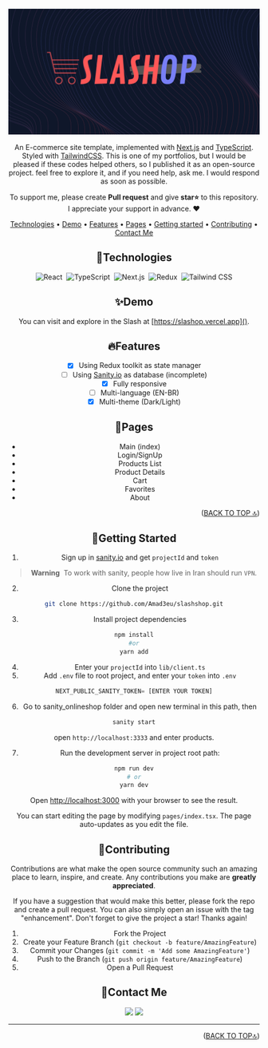 <div id='top' align="center">

![slash](/public/HeaderSlash.png)

An E-commerce site template, implemented with [Next.js](https://nextjs.org/) and [TypeScript](https://www.typescriptlang.org/). Styled with [TailwindCSS](https://tailwindcss.com/). This is one of my portfolios, but I would be pleased if these codes helped others, so I published it as an open-source project. feel free to explore it, and if you need help, ask me. I would respond as soon as possible.
<p>To support me, please create <strong>Pull request</strong> and give <strong>star⭐</strong> to this repository.<br/>
   I appreciate your support in advance. ❤</p>

<p>

[Technologies](#technologies) •
[Demo](#demo) •
[Features](#features) •
[Pages](#pages) •
[Getting started](#getting-started) •
[Contributing](#contributing) •
[Contact Me](#contact-me)
  
## 🔧Technologies

![React](https://img.shields.io/badge/-React-05122A?style=for-the-badge&logo=react)&nbsp;
![TypeScript](https://img.shields.io/badge/-TypeScript-05122A?style=for-the-badge&logo=typescript)&nbsp;
![Next.js](https://img.shields.io/badge/-Next.js-05122A?style=for-the-badge&logo=next.js)&nbsp;
![Redux](https://img.shields.io/badge/-Redux-05122A?style=for-the-badge&logo=redux&logoColor=764ABC)&nbsp;
![Tailwind CSS](https://img.shields.io/badge/-TailwindCSS-05122A?style=for-the-badge&logo=tailwindCSS&logoColor=06B6D4)

## ✨Demo

You can visit and explore in the Slash at [https://slashop.vercel.app]().

## 🔥Features

- [x] Using Redux toolkit as state manager
- [ ] Using [Sanity.io](https://www.sanity.io/) as database (incomplete)
- [x] Fully responsive
- [ ] Multi-language (EN-BR)
-[x] Multi-theme (Dark/Light)

## 📃Pages

- Main (index)
- Login/SignUp
- Products List
- Product Details
- Cart
- Favorites
- About

<p align="right">(<a href="#top">BACK TO TOP 🔝</a>)</p>

## 🚀Getting Started

1. Sign up in [sanity.io](https://www.sanity.io/) and get `projectId` and `token`

> **Warning**&nbsp;
> To work with sanity, people how live in Iran should run `VPN`.

2. Clone the project

  ```bash
  git clone https://github.com/Amad3eu/slashshop.git
  ```

3. Install project dependencies

  ```bash
  npm install
  #or
  yarn add
  ```

4. Enter your `projectId` into `lib/client.ts`
5. Add `.env` file to root project, and enter your `token` into `.env`

  ```js
  NEXT_PUBLIC_SANITY_TOKEN= [ENTER YOUR TOKEN]
  ```

6. Go to sanity_onlineshop folder and open new terminal in this path, then

  ```bash
  sanity start
  ```

open `http://localhost:3333` and enter products.

7. Run the development server in project root path:

  ```bash
  npm run dev
  # or
  yarn dev
  ```

Open [http://localhost:3000](http://localhost:3000) with your browser to see the result.

You can start editing the page by modifying `pages/index.tsx`. The page auto-updates as you edit the file.

## 🤝Contributing

Contributions are what make the open source community such an amazing place to learn, inspire, and create. Any contributions you make are **greatly appreciated**.

If you have a suggestion that would make this better, please fork the repo and create a pull request. You can also simply open an issue with the tag "enhancement".
Don't forget to give the project a star! Thanks again!

1. Fork the Project
2. Create your Feature Branch (`git checkout -b feature/AmazingFeature`)
3. Commit your Changes (`git commit -m 'Add some AmazingFeature'`)
4. Push to the Branch (`git push origin feature/AmazingFeature`)
5. Open a Pull Request

## 💬Contact Me

  <p>
    <a href="https://www.linkedin.com/in/luiz-felipe-warmling-amadeu-752692211/"><img src="https://img.shields.io/badge/-LinkedIn-0077B5?style=flat&logo=Linkedin&logoColor=white"/></a>
    <a href="mailto:luizfelipewarmling@gmail.com"><img src="https://img.shields.io/badge/-Gmail-D14836?style=flat&logo=Gmail&logoColor=white"/></a>
  </p>
  
  <hr/>
  
  <p align="right">(<a href="#top">BACK TO TOP🔝</a>)</p>
